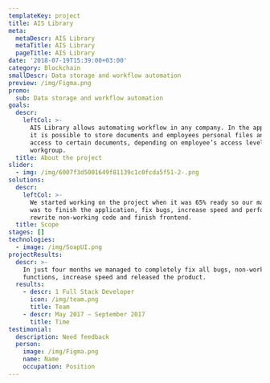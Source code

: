 ```yaml
---
templateKey: project
title: AIS Library
meta:
  metaDescr: AIS Library
  metaTitle: AIS Library
  pageTitle: AIS Library
date: '2018-07-19T15:39:00+03:00'
category: Blockchain
smallDescr: Data storage and workflow automation
preview: /img/Figma.png
promo:
  sub: Data storage and workflow automation
goals:
  descr:
    leftCol: >-
      AIS Library allows automating workflow in any company. In the application,
      it is possible to store documents and employees personal files and set
      access to certain documents, depending on employee’s access level or
      workgroup.
  title: About the project
slider:
  - img: /img/6007f3d5001649f81139c1c0fcda5f51-2-.png
solutions:
  descr:
    leftCol: >-
      We started working on the project when it was 65% ready so our main task
      was to finish the application, fix bugs, increase speed and performance,
      rewrite non-working code and finish frontend.
  title: Scope
stages: []
technologies:
  - image: /img/SoapUI.png
projectResults:
  descr: >-
    In just four months we managed to completely fix all bugs, non-working
    functions, increase speed and released the product.
  results:
    - descr: 1 Full Stack Developer
      icon: /img/team.png
      title: Team
    - descr: May 2017 — September 2017
      title: Time
testimonial:
  description: Need feedback
  person:
    image: /img/Figma.png
    name: Name
    occupation: Position
---
```



